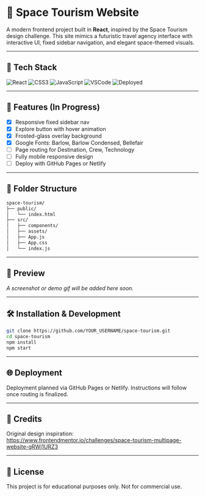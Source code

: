# 🌌 Space Tourism Website

A modern frontend project built in **React**, inspired by the Space Tourism design challenge. This site mimics a futuristic travel agency interface with interactive UI, fixed sidebar navigation, and elegant space-themed visuals.

---

## 🚀 Tech Stack

![React](https://img.shields.io/badge/-React-61DAFB?style=flat-square&logo=react&logoColor=black)
![CSS3](https://img.shields.io/badge/-CSS3-1572B6?style=flat-square&logo=css3)
![JavaScript](https://img.shields.io/badge/-JavaScript-F7DF1E?style=flat-square&logo=javascript&logoColor=black)
![VSCode](https://img.shields.io/badge/-VSCode-007ACC?style=flat-square&logo=visual-studio-code)
![Deployed](https://img.shields.io/badge/-Coming%20Soon-grey?style=flat-square)

---

## 🎯 Features (In Progress)

- [x] Responsive fixed sidebar nav
- [x] Explore button with hover animation
- [x] Frosted-glass overlay background
- [x] Google Fonts: Barlow, Barlow Condensed, Bellefair
- [ ] Page routing for Destination, Crew, Technology
- [ ] Fully mobile responsive design
- [ ] Deploy with GitHub Pages or Netlify

---
## 📂 Folder Structure

```bash
space-tourism/
├── public/
│   └── index.html
├── src/
│   ├── components/
│   ├── assets/
│   ├── App.js
│   ├── App.css
│   └── index.js
```
---

## 📸 Preview

_A screenshot or demo gif will be added here soon._

---

## 🛠 Installation & Development

```bash
git clone https://github.com/YOUR_USERNAME/space-tourism.git
cd space-tourism
npm install
npm start
```
---

## 🌐 Deployment
Deployment planned via GitHub Pages or Netlify. Instructions will follow once routing is finalized.

---
## 🙌 Credits
Original design inspiration: https://www.frontendmentor.io/challenges/space-tourism-multipage-website-gRWj1URZ3

---
## 📄 License
This project is for educational purposes only. Not for commercial use.


